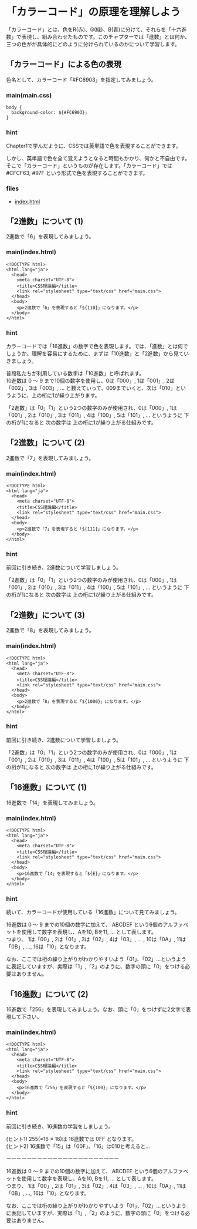 # 「カラーコード」の原理を理解しよう

「カラーコード」とは、色をR(赤)、G(緑)、B(青)に分けて、それらを「十六進数」で表現し、組み合わせたものです。このチャプターでは「進数」とは何か、三つの色がが具体的にどのように分けられているのかについて学習します。

## 「カラーコード」による色の表現

色名として、カラーコード「#FC6903」を指定してみましょう。

### main(main.css)

```
body {
  background-color: ${#FC6903};
}
```

### hint

Chapter1で学んだように、CSSでは英単語で色を表現することができます。  

しかし、英単語で色を全て覚えようとなると時間もかかり、何かと不自由です。そこで「カラーコード」というものが存在します。「カラーコード」では #CFCF63, #97F という形式で色を表現することができます。

### files

- [index.html](chapter2/section1/index.html)

## 「2進数」について (1)

2進数で「6」を表現してみましょう。

### main(index.html)

```
<!DOCTYPE html>
<html lang="ja">
  <head>
    <meta charset="UTF-8">
    <title>CSS理論編</title>
    <link rel="stylesheet" type="text/css" href="main.css">
  </head>
  <body>
    <p>2進数で「6」を表現すると「${110}」になります。</p>
  </body>
</html>
```

### hint

カラーコードでは「16進数」の数字で色を表現します。では、「進数」とは何でしょうか。理解を容易にするために、まずは「10進数」と「2進数」から見ていきましょう。  

普段私たちが利用している数字は「10進数」と呼ばれます。  
10進数は 0 〜 9 まで10個の数字を使用し、0は「000」, 1は「001」, 2は「002」, 3は「003」, ... と数えていって、009までいくと、次は「010」というように、上の桁に1が繰り上がります。  

「2進数」は「0」「1」という2つの数字のみが使用され、0は「000」, 1は「001」, 2は「010」, 3は「011」, 4は「100」, 5は「101」, ... というように 下の桁が1になると 次の数字は 上の桁に1が繰り上がる仕組みです。

## 「2進数」について (2)

2進数で「7」を表現してみましょう。

### main(index.html)

```
<!DOCTYPE html>
<html lang="ja">
  <head>
    <meta charset="UTF-8">
    <title>CSS理論編</title>
    <link rel="stylesheet" type="text/css" href="main.css">
  </head>
  <body>
    <p>2進数で「7」を表現すると「${111}」になります。</p>
  </body>
</html>
```

### hint

前回に引き続き、2進数について学習しましょう。  

「2進数」は「0」「1」という2つの数字のみが使用され、0は「000」, 1は「001」, 2は「010」, 3は「011」, 4は「100」, 5は「101」, ... というように 下の桁が1になると 次の数字は 上の桁に1が繰り上がる仕組みです。

## 「2進数」について (3)

2進数で「8」を表現してみましょう。

### main(index.html)

```
<!DOCTYPE html>
<html lang="ja">
  <head>
    <meta charset="UTF-8">
    <title>CSS理論編</title>
    <link rel="stylesheet" type="text/css" href="main.css">
  </head>
  <body>
    <p>2進数で「8」を表現すると「${1000}」になります。</p>
  </body>
</html>
```

### hint

前回に引き続き、2進数について学習しましょう。  

「2進数」は「0」「1」という2つの数字のみが使用され、0は「000」, 1は「001」, 2は「010」, 3は「011」, 4は「100」, 5は「101」, ... というように 下の桁が1になると 次の数字は 上の桁に1が繰り上がる仕組みです。

## 「16進数」について (1)

16進数で「14」を表現してみましょう。

### main(index.html)

```
<!DOCTYPE html>
<html lang="ja">
  <head>
    <meta charset="UTF-8">
    <title>CSS理論編</title>
    <link rel="stylesheet" type="text/css" href="main.css">
  </head>
  <body>
    <p>16進数で「14」を表現すると「${E}」になります。</p>
  </body>
</html>
```

### hint

続いて、カラーコードが使用している「16進数」について見てみましょう。  

16進数は 0 〜 9 までの10個の数字に加えて、 ABCDEF という6個のアルファベットを使用して数字を表現し、Aを10, Bを11, ... として表します。  
つまり、 1は「00」, 2は「01」, 3は「02」, 4は「03」, ... , 10は「0A」, 11は「0B」, ..., 16は「10」となります。  

なお、ここでは桁の繰り上がりがわかりやすいよう「01」、「02」…というように表記していますが、実際は「1」,「2」のように、数字の頭に「0」をつける必要はありません。

## 「16進数」について (2)

16進数で「256」を表現してみましょう。なお、頭に「0」をつけずに2文字で表現して下さい。

### main(index.html)

```
<!DOCTYPE html>
<html lang="ja">
  <head>
    <meta charset="UTF-8">
    <title>CSS理論編</title>
    <link rel="stylesheet" type="text/css" href="main.css">
  </head>
  <body>
    <p>16進数で「256」を表現すると「${100}」になります。</p>
  </body>
</html>
```

### hint

前回に引き続き、16進数の学習をしましょう。  

(ヒント1) 255(=16 × 16)は 16進数では 0FF となります。  
(ヒント2) 16進数で「15」は「00F」、「16」は010と考えると…

ーーーーーーーーーーーーーーーーーーーーーー

16進数は 0 〜 9 までの10個の数字に加えて、 ABCDEF という6個のアルファベットを使用して数字を表現し、Aを10, Bを11, ... として表します。  
つまり、 1は「00」, 2は「01」, 3は「02」, 4は「03」, ... , 10は「0A」, 11は「0B」, ..., 16は「10」となります。  

なお、ここでは桁の繰り上がりがわかりやすいよう「01」、「02」…というように表記していますが、実際は「1」,「2」のように、数字の頭に「0」をつける必要はありません。


